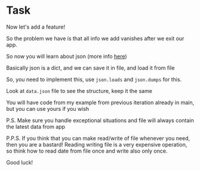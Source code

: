# Task

Now let's add a feature!

So the problem we have is that all info we add vanishes
after we exit our app.

So now you will learn about json (more info [here](https://www.w3schools.com/whatis/whatis_json.asp))

Basically json is a dict, and we can save it in file, and load it from file

So, you need to implement this, use `json.loads` and `json.dumps` for this.

Look at `data.json` file to see the structure, keep it the same

You will have code from my example from previous iteration already in main, but you can use yours if you wish

P.S. Make sure you handle exceptional situations and file will always contain the latest data from app

P.P.S. If you think that you can make read/write of file whenever you need, then you are a bastard!
Reading writing file is a very expensive operation, so think how to read date from file once and write also only once.

Good luck!
